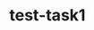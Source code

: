 # test-task1

<!-- ТЗ: Создать SPA приложение с 3 страницами(роутами )
Общие рекомендации по  проекту :
-не используйте редакс
-не используйте тайпскрипт
-стек -использовать React hooks обязательно,остальные любые бибилиотеки по необходимости /желанию
-сделать header для быстрой навигации между роутами

Страница 1:Авторизация
Необходимо создать страницу для авторизации пользователя.
1) Должно быть два поля ввода
2)Первое поле ввода-телефон.Второе-пароль
3)На телефоне должна быть  сотвествующяя маска(соответсвующяя телефонному коду Украины).
4)В пароле не должно быть русских букв.
При ошибки валидации вывести сообщение *Неправильный номер телефона или пароль *
Библиотеку для маски можно брать любую.
При успешной валидации переход на страницу 2

Страница 2:Запросы
1) При загрузки страницы обращаться к тестовому API
http://jsonplaceholder.typicode.com/posts и отображать  первые 10 постов(title и body)
2)Создать инпут в которое будет вводится пользователем userId. Создать запрос на все  посты данного user и вывести их в браузере.
Полную документацию по api можно найти тут : http://jsonplaceholder.typicode.com

Страница 3:Input type range
1) Создать 2 инпута(они могут быть модицифированы любыми библиотеками) type range
2) Первый инпут прнимают значение в тысячах с шагом  в 1000 от 1 до 20
(допустимые значения инпута 1000,2000....10000,20000,но не 19500)
3)Второй инпут принимает значение в единицах.Шаг неровный  3-7-14-54-70
(допустимые значения 3-7-14-54-70,но не 55 или 68)

Условие зависимостей одного инпута от второго:
4)Если  на первом инпуте значение больше 10 000 ,на нижнем ползунке должно быть значение 54 или больше и его нельзя передвинуть на меньшее значение
5) Если значение меньше 10 000 на верхнем ползунке,то можно передвинуть нижний ползунок на 3-7-14.Но не 54 или 70.
Выложить код на github.(можно без деплоя )  -->
